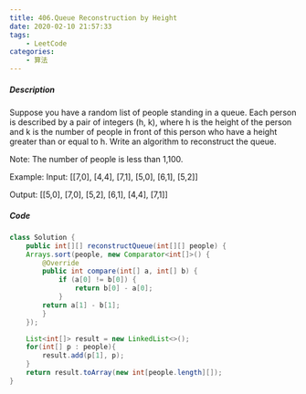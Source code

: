 ```yaml
---
title: 406.Queue Reconstruction by Height
date: 2020-02-10 21:57:33
tags:
    - LeetCode
categories:
    - 算法
---
```


##### Description

Suppose you have a random list of people standing in a queue. Each person is described by a pair of integers (h, k), where h is the height of the person and k is the number of people in front of this person who have a height greater than or equal to h. Write an algorithm to reconstruct the queue.

Note:
The number of people is less than 1,100.

Example:
Input:
[[7,0], [4,4], [7,1], [5,0], [6,1], [5,2]]

Output:
[[5,0], [7,0], [5,2], [6,1], [4,4], [7,1]]

##### Code

```Java
class Solution {
    public int[][] reconstructQueue(int[][] people) {
    Arrays.sort(people, new Comparator<int[]>() {
        @Override
        public int compare(int[] a, int[] b) {
            if (a[0] != b[0]) {
                return b[0] - a[0];
            }
        return a[1] - b[1];
        }
    });

    List<int[]> result = new LinkedList<>();
    for(int[] p : people){
        result.add(p[1], p);
    }
    return result.toArray(new int[people.length][]);
}
```
